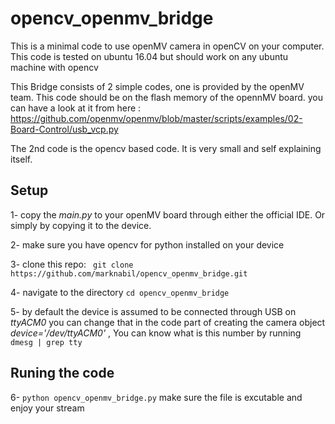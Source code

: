 # opencv_openmv_bridge
This is a minimal code to use openMV camera in openCV on your computer. This code is tested on ubuntu 16.04 but should work on any ubuntu machine with opencv

This Bridge consists of 2 simple codes, one is provided by the openMV team. This code should be on the flash memory of the opennMV board. you can have a look at it from here : https://github.com/openmv/openmv/blob/master/scripts/examples/02-Board-Control/usb_vcp.py

The 2nd code is the opencv based code. It is very small and self explaining itself.

## Setup
1- copy the _main.py_ to your openMV board through either the official IDE. Or simply by copying it to the device.

2- make sure you have opencv for python installed on your device

3- clone this repo: ``` git clone https://github.com/marknabil/opencv_openmv_bridge.git```  

4- navigate to the directory ``` cd opencv_openmv_bridge ```

5- by default the device is assumed to be connected through USB on _ttyACM0_ you can change that in the code part of creating the camera object _device='/dev/ttyACM0'_ , 
You can know what is this number by running ``` dmesg | grep tty ```

## Runing the code
6- ``` python opencv_openmv_bridge.py ``` make sure the file is excutable and enjoy your stream 
